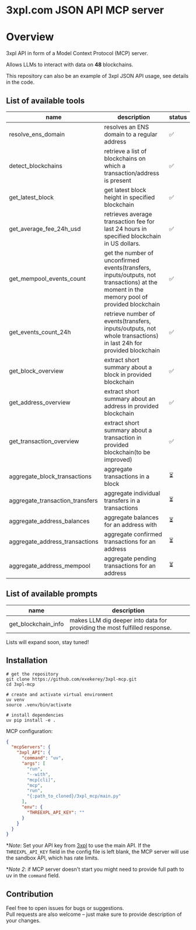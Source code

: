 # 3xpl.com JSON API MCP server

# Overview

3xpl API in form of a Model Context Protocol (MCP) server.

Allows LLMs to interact with data on **48** blockchains.

This repository can also be an example of 3xpl JSON API usage, see details in the code.

[//]: # (demo video from Claude)

## List of available tools

| name                            | description                                                                                                                               | status |
|---------------------------------|-------------------------------------------------------------------------------------------------------------------------------------------|--------|
| resolve_ens_domain              | resolves an ENS domain to a regular address                                                                                               | ✅      | 
| detect_blockchains              | retrieve a list of blockchains on which a transaction/address is present                                                                  | ✅      | 
| get_latest_block                | get latest block height in specified blockchain                                                                                           | ✅      |  
| get_average_fee_24h_usd         | retrieves average transaction fee for last 24 hours in specified blockchain in US dollars.                                                | ✅      | 
| get_mempool_events_count        | get the number of unconfirmed events(transfers, inputs/outputs, not transactions) at the moment in the memory pool of provided blockchain | ✅      | 
| get_events_count_24h            | retrieve number of events(transfers, inputs/outputs, not whole transactions) in last 24h for provided blockchain                          | ✅      | 
| get_block_overview              | extract short summary about a block in provided blockchain                                                                                | ✅      | 
| get_address_overview            | extract short summary about an address in provided blockchain                                                                             | ✅      | 
| get_transaction_overview        | extract short summary about a transaction in provided blockchain(to be improved)                                                          | ✅      | 
| aggregate_block_transactions    | aggregate transactions in a block                                                                                                         | ⏳      |
| aggregate_transaction_transfers | aggregate individual transfers in a transactions                                                                                          | ⏳      |
| aggregate_address_balances      | aggregate balances for an address with                                                                                                    | ⏳      |
| aggregate_address_transactions  | aggregate confirmed transactions for an address                                                                                           | ⏳      |
| aggregate_address_mempool       | aggregate pending transactions for an address                                                                                             | ⏳      |

## List of available prompts

| name                | description                                                               |
|---------------------|---------------------------------------------------------------------------|
| get_blockchain_info | makes LLM dig deeper into data for providing the most fulfilled response. |

Lists will expand soon, stay tuned!


[//]: # (*might be inaccurate, see the API docs and policy for details.)

## Installation

```shell
# get the repository
git clone https://github.com/exekerey/3xpl-mcp.git
cd 3xpl-mcp

# create and activate virtual environment
uv venv 
source .venv/bin/activate

# install dependencies
uv pip install -e .
```

MCP configuration:

```json
{
  "mcpServers": {
    "3xpl_API": {
      "command": "uv",
      "args": [
        "run",
        "--with",
        "mcp[cli]",
        "mcp",
        "run",
        "{:path_to_cloned}/3xpl_mcp/main.py"
      ],
      "env": {
        "THREEXPL_API_KEY": ""
      }
    }
  }
}
```

**Note*: Set your API key from [3xpl](https://3xpl.com/data/json-api) to use the main API.
If the `THREEXPL_API_KEY` field in the config file is left blank,
the MCP server will use the sandbox API, which has rate limits.

**Note 2*: if MCP server doesn't start you might need to provide full path to uv in the `command` field.

## Contribution

Feel free to open issues for bugs or suggestions.  
Pull requests are also welcome – just make sure to provide description of your changes.
